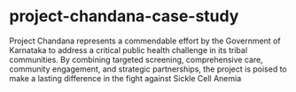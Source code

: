 # project-chandana-case-study
Project Chandana represents a commendable effort by the Government of Karnataka to address a critical public health challenge in its tribal communities. By combining targeted screening, comprehensive care, community engagement, and strategic partnerships, the project is poised to make a lasting difference in the fight against Sickle Cell Anemia
